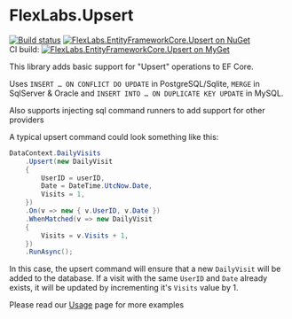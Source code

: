 FlexLabs.Upsert
==========

[![Build status](https://ci.appveyor.com/api/projects/status/a64hu4iyx7r4a3yo?svg=true)](https://ci.appveyor.com/project/artiomchi/flexlabs-upsert)
[![FlexLabs.EntityFrameworkCore.Upsert on NuGet](https://img.shields.io/nuget/v/FlexLabs.EntityFrameworkCore.Upsert.svg)](https://www.nuget.org/packages/FlexLabs.EntityFrameworkCore.Upsert)  
CI build: [![FlexLabs.EntityFrameworkCore.Upsert on MyGet](https://img.shields.io/myget/artiomchi/vpre/FlexLabs.EntityFrameworkCore.Upsert.svg)](https://github.com/artiomchi/FlexLabs.Upsert/wiki/CI-Builds)

This library adds basic support for "Upsert" operations to EF Core.

Uses `INSERT … ON CONFLICT DO UPDATE` in PostgreSQL/Sqlite, `MERGE` in SqlServer & Oracle and `INSERT INTO … ON DUPLICATE KEY UPDATE` in MySQL.

Also supports injecting sql command runners to add support for other providers

A typical upsert command could look something like this:

```csharp
DataContext.DailyVisits
    .Upsert(new DailyVisit
    {
        UserID = userID,
        Date = DateTime.UtcNow.Date,
        Visits = 1,
    })
    .On(v => new { v.UserID, v.Date })
    .WhenMatched(v => new DailyVisit
    {
        Visits = v.Visits + 1,
    })
    .RunAsync();
```

In this case, the upsert command will ensure that a new `DailyVisit` will be added to the database. If a visit with the same `UserID` and `Date` already exists, it will be updated by incrementing it's `Visits` value by 1.

Please read our [Usage](https://github.com/artiomchi/FlexLabs.Upsert/wiki/Usage) page for more examples